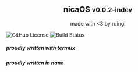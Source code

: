 <div align="center">
  <h2>nicaOS <small>v0.0.2-indev</small></h2>
  <p>made with <3 by ruingl</p>
</div>

![GitHub License](https://img.shields.io/github/license/ruingl/nicaOS)
![Build Status](https://github.com/ruingl/nicaOS/actions/workflows/test.yml/badge.svg)

##### proudly written with termux
##### proudly written in nano


